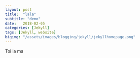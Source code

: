 ```yaml
---
layout: post
title:  "lala"
subtitle: "demo"
date:   2018-02-05
categories: [Jekyll]
tags: [Jekyll, website]
bigimg: "/assets/images/blogging/jekyll/jekyllhomepage.png"
---
```

Toi la ma
